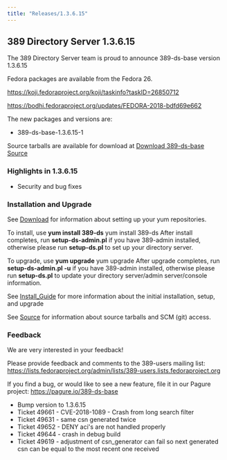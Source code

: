 ```yaml
---
title: "Releases/1.3.6.15"
---
```


389 Directory Server 1.3.6.15
-----------------------------

The 389 Directory Server team is proud to announce 389-ds-base version 1.3.6.15

Fedora packages are available from the Fedora 26.

<https://koji.fedoraproject.org/koji/taskinfo?taskID=26850712>

<https://bodhi.fedoraproject.org/updates/FEDORA-2018-bdfd69e662>

The new packages and versions are:

-   389-ds-base-1.3.6.15-1

Source tarballs are available for download at [Download 389-ds-base Source](https://releases.pagure.org/389-ds-base/389-ds-base-1.3.6.15.tar.bz2)

### Highlights in 1.3.6.15

- Security and bug fixes

### Installation and Upgrade 
See [Download](../download.html) for information about setting up your yum repositories.

To install, use **yum install 389-ds** yum install 389-ds After install completes, run **setup-ds-admin.pl** if you have 389-admin installed, otherwise please run **setup-ds.pl** to set up your directory server.

To upgrade, use **yum upgrade** yum upgrade After upgrade completes, run **setup-ds-admin.pl -u** if you have 389-admin installed, otherwise please run **setup-ds.pl** to update your directory server/admin server/console information.

See [Install\_Guide](../legacy/install-guide.html) for more information about the initial installation, setup, and upgrade

See [Source](../development/source.html) for information about source tarballs and SCM (git) access.

### Feedback

We are very interested in your feedback!

Please provide feedback and comments to the 389-users mailing list: <https://lists.fedoraproject.org/admin/lists/389-users.lists.fedoraproject.org>

If you find a bug, or would like to see a new feature, file it in our Pagure project: <https://pagure.io/389-ds-base>

- Bump version to 1.3.6.15
- Ticket 49661 - CVE-2018-1089 - Crash from long search filter
- Ticket 49631 - same csn generated twice
- Ticket 49652 - DENY aci's are not handled properly
- Ticket 49644 - crash in debug build
- Ticket 49619 - adjustment of csn_generator can fail so next generated csn can be equal to the most recent one received

